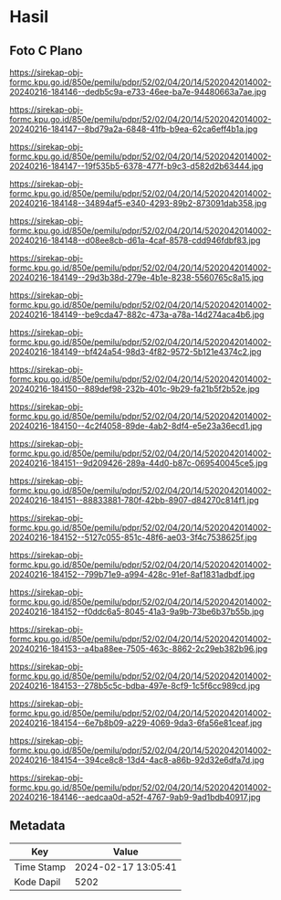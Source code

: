 # Hasil

## Foto C Plano

https://sirekap-obj-formc.kpu.go.id/850e/pemilu/pdpr/52/02/04/20/14/5202042014002-20240216-184146--dedb5c9a-e733-46ee-ba7e-94480663a7ae.jpg

https://sirekap-obj-formc.kpu.go.id/850e/pemilu/pdpr/52/02/04/20/14/5202042014002-20240216-184147--8bd79a2a-6848-41fb-b9ea-62ca6eff4b1a.jpg

https://sirekap-obj-formc.kpu.go.id/850e/pemilu/pdpr/52/02/04/20/14/5202042014002-20240216-184147--19f535b5-6378-477f-b9c3-d582d2b63444.jpg

https://sirekap-obj-formc.kpu.go.id/850e/pemilu/pdpr/52/02/04/20/14/5202042014002-20240216-184148--34894af5-e340-4293-89b2-873091dab358.jpg

https://sirekap-obj-formc.kpu.go.id/850e/pemilu/pdpr/52/02/04/20/14/5202042014002-20240216-184148--d08ee8cb-d61a-4caf-8578-cdd946fdbf83.jpg

https://sirekap-obj-formc.kpu.go.id/850e/pemilu/pdpr/52/02/04/20/14/5202042014002-20240216-184149--29d3b38d-279e-4b1e-8238-5560765c8a15.jpg

https://sirekap-obj-formc.kpu.go.id/850e/pemilu/pdpr/52/02/04/20/14/5202042014002-20240216-184149--be9cda47-882c-473a-a78a-14d274aca4b6.jpg

https://sirekap-obj-formc.kpu.go.id/850e/pemilu/pdpr/52/02/04/20/14/5202042014002-20240216-184149--bf424a54-98d3-4f82-9572-5b121e4374c2.jpg

https://sirekap-obj-formc.kpu.go.id/850e/pemilu/pdpr/52/02/04/20/14/5202042014002-20240216-184150--889def98-232b-401c-9b29-fa21b5f2b52e.jpg

https://sirekap-obj-formc.kpu.go.id/850e/pemilu/pdpr/52/02/04/20/14/5202042014002-20240216-184150--4c2f4058-89de-4ab2-8df4-e5e23a36ecd1.jpg

https://sirekap-obj-formc.kpu.go.id/850e/pemilu/pdpr/52/02/04/20/14/5202042014002-20240216-184151--9d209426-289a-44d0-b87c-069540045ce5.jpg

https://sirekap-obj-formc.kpu.go.id/850e/pemilu/pdpr/52/02/04/20/14/5202042014002-20240216-184151--88833881-780f-42bb-8907-d84270c814f1.jpg

https://sirekap-obj-formc.kpu.go.id/850e/pemilu/pdpr/52/02/04/20/14/5202042014002-20240216-184152--5127c055-851c-48f6-ae03-3f4c7538625f.jpg

https://sirekap-obj-formc.kpu.go.id/850e/pemilu/pdpr/52/02/04/20/14/5202042014002-20240216-184152--799b71e9-a994-428c-91ef-8af1831adbdf.jpg

https://sirekap-obj-formc.kpu.go.id/850e/pemilu/pdpr/52/02/04/20/14/5202042014002-20240216-184152--f0ddc6a5-8045-41a3-9a9b-73be6b37b55b.jpg

https://sirekap-obj-formc.kpu.go.id/850e/pemilu/pdpr/52/02/04/20/14/5202042014002-20240216-184153--a4ba88ee-7505-463c-8862-2c29eb382b96.jpg

https://sirekap-obj-formc.kpu.go.id/850e/pemilu/pdpr/52/02/04/20/14/5202042014002-20240216-184153--278b5c5c-bdba-497e-8cf9-1c5f6cc989cd.jpg

https://sirekap-obj-formc.kpu.go.id/850e/pemilu/pdpr/52/02/04/20/14/5202042014002-20240216-184154--6e7b8b09-a229-4069-9da3-6fa56e81ceaf.jpg

https://sirekap-obj-formc.kpu.go.id/850e/pemilu/pdpr/52/02/04/20/14/5202042014002-20240216-184154--394ce8c8-13d4-4ac8-a86b-92d32e6dfa7d.jpg

https://sirekap-obj-formc.kpu.go.id/850e/pemilu/pdpr/52/02/04/20/14/5202042014002-20240216-184146--aedcaa0d-a52f-4767-9ab9-9ad1bdb40917.jpg


## Metadata

| Key        | Value               |
| ---------- | ------------------- |
| Time Stamp | 2024-02-17 13:05:41 |
| Kode Dapil | 5202                |



